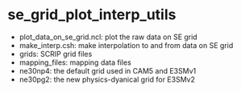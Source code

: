 # se_grid_plot_interp_utils

- plot_data_on_se_grid.ncl: plot the raw data on SE grid
- make_interp.csh: make interpolation to and from data on SE grid  
- grids: SCRIP grid files 
- mapping_files: mapping data files 
- ne30np4: the default grid used in CAM5 and E3SMv1
- ne30pg2: the new physics-dyanical grid for E3SMv2


